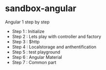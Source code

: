 # sandbox-angular
Angular 1 step by step

* Step 1 : Initialize
* Step 2 : Lets play with controller and factory
* Step 3 : $http
* Step 4 : Localstorage and anthentification
* Step 5 : test playground
* Step 6 : Angular Material
* Step 7 : Common part